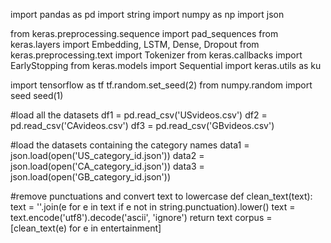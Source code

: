 import pandas as pd
import string
import numpy as np
import json

from keras.preprocessing.sequence import pad_sequences
from keras.layers import Embedding, LSTM, Dense, Dropout
from keras.preprocessing.text import Tokenizer
from keras.callbacks import EarlyStopping
from keras.models import Sequential
import keras.utils as ku

import tensorflow as tf
tf.random.set_seed(2)
from numpy.random import seed
seed(1)

#load all the datasets 
df1 = pd.read_csv('USvideos.csv')
df2 = pd.read_csv('CAvideos.csv')
df3 = pd.read_csv('GBvideos.csv')

#load the datasets containing the category names
data1 = json.load(open('US_category_id.json'))
data2 = json.load(open('CA_category_id.json'))
data3 = json.load(open('GB_category_id.json'))








#remove punctuations and convert text to lowercase
def clean_text(text):
    text = ''.join(e for e in text if e not in string.punctuation).lower()
    text = text.encode('utf8').decode('ascii', 'ignore')
    return text
corpus = [clean_text(e) for e in entertainment]
